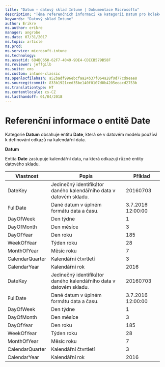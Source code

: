 ```yaml
---
title: "Datum – datový sklad Intune | Dokumentace Microsoftu"
description: "Téma referenčních informací ke kategorii Datum pro kolekce entit v rozhraní API datového skladu Intune"
keywords: "Datový sklad Intune"
author: Erikre
ms.author: erikre
manager: angrobe
ms.date: 07/31/2017
ms.topic: article
ms.prod: 
ms.service: microsoft-intune
ms.technology: 
ms.assetid: 6B4BC650-62F7-4049-9DE4-CDECB579B58F
ms.reviewer: jeffgilb
ms.suite: ems
ms.custom: intune-classic
ms.openlocfilehash: a52badf996ebcfaa24b37f064a28f0d77cd9eae8
ms.sourcegitcommit: 833b1921ced35be140f0107d0b4205ecacd2753b
ms.translationtype: HT
ms.contentlocale: cs-CZ
ms.lasthandoff: 01/04/2018
---
```

# <a name="reference-for-date-entity"></a>Referenční informace o entitě Date

Kategorie **Datum** obsahuje entitu **Date**, která se v datovém modelu používá k definování odkazů na kalendářní data.

**Datum**

Entita **Date** zastupuje kalendářní data, na která odkazují různé entity datového skladu.

| Vlastnost  | Popis | Příklad |
|---------|------------|--------|
| DateKey | Jedinečný identifikátor daného kalendářního data v datovém skladu. | 20160703 |
| FullDate | Dané datum v úplném formátu data a času. | 3.7.2016 12:00:00 |
| DayOfWeek | Den týdne | 1 |
| DayOfMonth | Den měsíce | 3 |
| DayOfYear | Den roku | 185 |
| WeekOfYear | Týden roku | 28 |
| MonthOfYear | Měsíc roku | 7 |
| CalendarQuarter | Kalendářní čtvrtletí | 3 |
| CalendarYear | Kalendářní rok | 2016 |
| DateKey | Jedinečný identifikátor daného kalendářního data v datovém skladu. | 20160703 |
| FullDate | Dané datum v úplném formátu data a času. | 3.7.2016 12:00:00 |
| DayOfWeek | Den týdne | 1 |
| DayOfMonth | Den měsíce | 3 |
| DayOfYear | Den roku | 185 |
| WeekOfYear | Týden roku | 28 |
| MonthOfYear | Měsíc roku | 7 |
| CalendarQuarter | Kalendářní čtvrtletí | 3 |
| CalendarYear | Kalendářní rok | 2016 |
